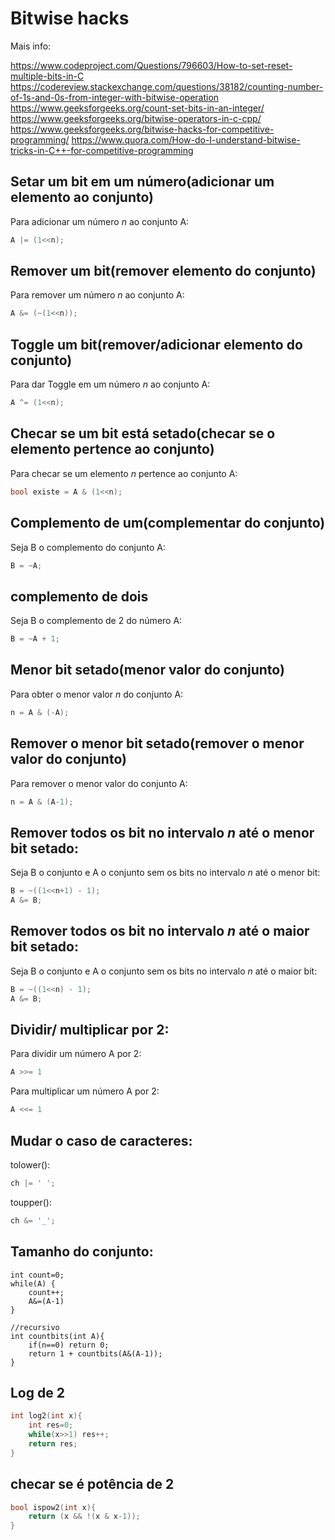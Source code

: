 # Bitwise hacks

Mais info:

https://www.codeproject.com/Questions/796603/How-to-set-reset-multiple-bits-in-C
https://codereview.stackexchange.com/questions/38182/counting-number-of-1s-and-0s-from-integer-with-bitwise-operation
https://www.geeksforgeeks.org/count-set-bits-in-an-integer/
https://www.geeksforgeeks.org/bitwise-operators-in-c-cpp/
https://www.geeksforgeeks.org/bitwise-hacks-for-competitive-programming/
https://www.quora.com/How-do-I-understand-bitwise-tricks-in-C++-for-competitive-programming


## Setar um bit em um número(adicionar um elemento ao conjunto)

Para adicionar um número *n* ao conjunto A:
```cpp
A |= (1<<n);
```

## Remover um bit(remover elemento do conjunto)

Para remover um número *n* ao conjunto A:
```cpp
A &= (~(1<<n));
```
## Toggle um bit(remover/adicionar elemento do conjunto)

Para dar Toggle em um número *n* ao conjunto A:
```cpp
A ^= (1<<n);
```
## Checar se um bit está setado(checar se o elemento pertence ao conjunto)

Para checar se um elemento *n* pertence ao conjunto A:
```cpp
bool existe = A & (1<<n);
```

## Complemento de um(complementar do conjunto)

Seja B o complemento do conjunto A:
```cpp
B = ~A;
```

## complemento de dois

Seja B o complemento de 2 do número A:

```cpp
B = ~A + 1;
```

## Menor bit setado(menor valor do conjunto)

Para obter o menor valor *n* do conjunto A:

```cpp
n = A & (-A);
```

## Remover o menor bit setado(remover o menor valor do conjunto)

Para remover o menor valor do conjunto A:

```cpp
n = A & (A-1);
```
## Remover todos os bit no intervalo *n* até o menor bit setado:

Seja B o conjunto e A o conjunto sem os bits no intervalo *n* até o menor bit:

```cpp
B = ~((1<<n+1) - 1);
A &= B;
```

## Remover todos os bit no intervalo *n* até o maior bit setado:

Seja B o conjunto e A o conjunto sem os bits no intervalo *n* até o maior bit:

```cpp
B = ~((1<<n) - 1);
A &= B;
```

## Dividir/ multiplicar por 2:

Para dividir um número A por 2:
```cpp
A >>= 1
```

Para multiplicar um número A por 2:
```cpp
A <<= 1
```

## Mudar o caso de caracteres:

tolower():

```cpp
ch |= ' ';
```

toupper():
```cpp
ch &= '_';
```

## Tamanho do conjunto:
```cp
int count=0;
while(A) {
	count++;
	A&=(A-1)
}

//recursivo
int countbits(int A){
	if(n==0) return 0;
	return 1 + countbits(A&(A-1));
}
```

## Log de 2
```cpp
int log2(int x){
	int res=0;
	while(x>>1) res++;
	return res;
}
```

## checar se é potência de 2

```cpp
bool ispow2(int x){
	return (x && !(x & x-1));
}
```
